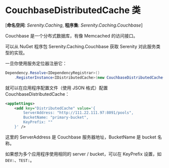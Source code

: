 # CouchbaseDistributedCache 类

[**命名空间**: *Serenity.Caching*, **程序集**: *Serenity.Caching.Couchbase*]

Couchbase 是一个分布式数据库，有像 Memcached 的访问接口。

可以从 NuGet 程序包 Serenity.Caching.Couchbase 获取 Serenity 对此服务类型的实现。

一旦你使用服务定位器注册它：

```cs
Dependency.Resolve<IDependencyRegistrar>()
    .RegisterInstance<IDistributedCache>(new CouchbaseDistributedCache())
```

就可以在应用程序配置文件（使用 JSON 格式）配置 CouchbaseDistributedCache：

```xml
<appSettings>
    <add key="DistributedCache" value='{
        ServerAddress: "http://111.22.111.97:8091/pools",
        BucketName: "primary-bucket",
        KeyPrefix: ""
    }' />
```

这里的 ServerAddress 是 Couchbase 服务器地址，BucketName 是 bucket 名称。

如果想为多个应用程序使用相同的 server / bucket，可以在 KeyPrefix 设置，如 `DEV:`、`TEST:`。
